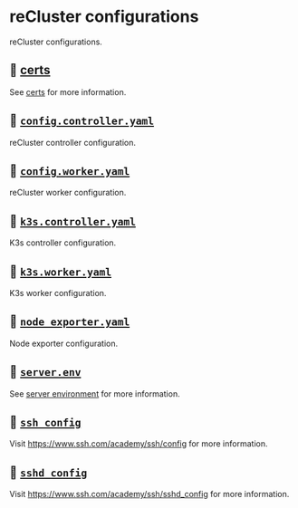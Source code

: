 # reCluster configurations

reCluster configurations.

## :file_folder: [certs](./certs/)

See [certs](../../scripts/README.md#📑-certssh) for more information.

## :bookmark_tabs: [`config.controller.yaml`](./config.controller.yaml)

reCluster controller configuration.

## :bookmark_tabs: [`config.worker.yaml`](./config.worker.yaml)

reCluster worker configuration.

## :bookmark_tabs: [`k3s.controller.yaml`](./k3s.controller.yaml)

K3s controller configuration.

## :bookmark_tabs: [`k3s.worker.yaml`](./k3s.worker.yaml)

K3s worker configuration.

## :bookmark_tabs: [`node_exporter.yaml`](./node_exporter.yaml)

Node exporter configuration.

## :bookmark_tabs: [`server.env`](./server.env)

See [server environment](../../server/README.md#environment) for more information.

## :bookmark_tabs: [`ssh_config`](./ssh_config)

Visit <https://www.ssh.com/academy/ssh/config> for more information.

## :bookmark_tabs: [`sshd_config`](./sshd_config)

Visit <https://www.ssh.com/academy/ssh/sshd_config> for more information.
